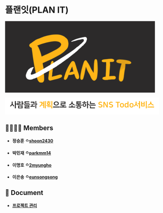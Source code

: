 # 플랜잇(PLAN IT)

<img src="img/플랜잇_로고.png" alt="플랜잇_로고" style="zoom:80%;" />

![플랜잇_텍스트](/img/플랜잇_텍스트.png)

## 👨‍👨‍👧‍👧 Members

- #### 정승훈 [<img src="img/깃허브_2.png" alt="깃허브" style="zoom: 40%;" />shoon2430](https://github.com/shoon2430)

- #### 박민재 [<img src="img/깃허브.png" alt="깃허브" style="zoom: 40%;" />parkmm14](https://github.com/parkmm14)

- #### 이명호 [<img src="img/깃허브.png" alt="깃허브" style="zoom: 40%;" />2myungho](https://github.com/2myungho)

- #### 이은송 [<img src="img/깃허브.png" alt="깃허브" style="zoom: 40%;" />eunsongsong](https://github.com/eunsongsong)

## 📝 Document

- #### [프로젝트 관리](https://github.com/JL2P/Project/wiki)

